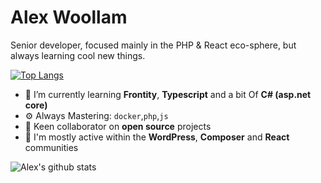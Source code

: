 # Alex Woollam

Senior developer, focused mainly in the PHP & React eco-sphere, but always learning cool new things.

[![Top Langs](https://github-readme-stats.vercel.app/api/top-langs/?username=alexwoollam&layout=compact)](https://github.com/alexwoollam/)


- 🌱 I’m currently learning **Frontity**, **Typescript** and a bit Of **C# (asp.net core)**
- ⚙️ Always Mastering: `docker`,`php`,`js`
- 👯 Keen collaborator on **open source** projects
- 💬 I'm mostly active within the **WordPress**, **Composer** and **React** communities


![Alex's github stats](https://github-readme-stats.vercel.app/api?username=alexwoollam&show_icons=true&hide_border=true)

[github]: https://github.com/alexwoollam
[site]: https://alexwoollam.github.io


